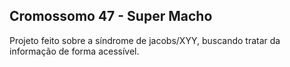 ## Cromossomo 47 - Super Macho

Projeto feito sobre a síndrome de jacobs/XYY, buscando tratar da informação de forma acessível.
